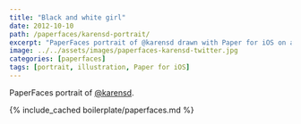 ```yaml
---
title: "Black and white girl"
date: 2012-10-10
path: /paperfaces/karensd-portrait/
excerpt: "PaperFaces portrait of @karensd drawn with Paper for iOS on an iPad."
image: ../../assets/images/paperfaces-karensd-twitter.jpg
categories: [paperfaces]
tags: [portrait, illustration, Paper for iOS]
---
```


PaperFaces portrait of [@karensd](https://twitter.com/karensd).

{% include_cached boilerplate/paperfaces.md %}

